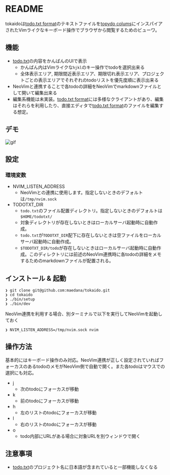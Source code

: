 # README

tokaidoは[todo.txt format][1]のテキストファイルを[topydo colums][2]にインスパイアされたVimライクなキーボード操作でブラウザから閲覧するためのビューワ。

## 機能
- [todo.txt][1]の内容をかんばんのUIで表示
  - かんばん内はVimライクな`hjkl`のキー操作でtodoを選択出来る
  - 全体表示エリア, 期限間近表示エリア、期限切れ表示エリア、プロジェクトごとの表示エリアでそれぞれのtodoリストを優先度順に表示出来る
- NeoVimと連携することで各todoの詳細をNeoVimでmarkdownファイルとして開いて編集出来る
- 編集系機能は未実装。[todo.txt format][1]には多様なクライアントがあり、編集はそれらを利用したり、直接エディタで[todo.txt format][1]のファイルを編集する想定。

## デモ
![gif][3]

## 設定
### 環境変数
- NVIM_LISTEN_ADDRESS
  - NeoVimとの連携に使用します。指定しないときのデフォルトは`/tmp/nvim.sock`
- TODOTXT_DIR
  - `todo.txt`のファイル配置ディレクトリ。指定しないときのデフォルトは`$HOME/todotxt/`
  - 対象ディレクトリが存在しないときはローカルサーバ起動時に自動作成。
  - `todo.txt`が`TODOTXT_DIR`配下に存在しないときは空ファイルをローカルサーバ起動時に自動作成。
  - `$TODOTXT_DIR/todo`が存在しないときはローカルサーバ起動時に自動作成。このディレクトリには前述のNeoVim連携時に各todoの詳細をメモするためのmarkdownファイルが配置される。

## インストール & 起動
```
❯ git clone git@github.com:maedana/tokaido.git
❯ cd tokaido
❯ ./bin/setup
❯ ./bin/dev
```
NeoVim連携を利用する場合、別ターミナルで以下を実行してNeoVimを起動しておく
```
❯ NVIM_LISTEN_ADDRESS=/tmp/nvim.sock nvim
```

## 操作方法
基本的にはキーボード操作のみ対応。NeoVim連携が正しく設定されていればフォーカスのあるtodoのメモがNeoVim側で自動で開く。また各todoはマウスでの選択にも対応。
- j
  - 次のtodoにフォーカスが移動
- k
  - 前のtodoにフォーカスが移動
- h
  - 左のリストのtodoにフォーカスが移動
- l
  - 右のリストのtodoにフォーカスが移動
- o
  - todo内部にURLがある場合に対象URLを別ウィンドウで開く

## 注意事項
- [todo.txt][1]のプロジェクト名に日本語が含まれていると一部機能しなくなる


[1]: https://github.com/todotxt/todo.txt
[2]: https://github.com/topydo/topydo
[3]: https://raw.githubusercontent.com/maedana/tokaido/main/docs/demo.gif
